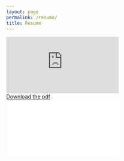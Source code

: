 ```yaml
---
layout: page
permalink: /resume/
title: Resume
---
```



<div>
 <object data="https://github.com/shanenn/shanenn.github.io/blob/main/_downloadables/SiteResume.pdf" type="application/pdf" width="100%" height="2100">
   <embed src="https://github.com/shanenn/shanenn.github.io/blob/main/_downloadables/SiteResume.pdf" type="application/pdf">
 </object>
</div>
<a href="https://github.com/shanenn/shanenn.github.io/blob/main/_downloadables/SiteResume.pdf" download="ShaneNguyenResume.pdf" target = "_blank">Download the pdf</a>
<div>
 <object data="/_downloadables/SiteResume.pdf" type="application/pdf" width="100%" height="2100">
   <embed src="/_downloadables/SiteResume.pdf" type="application/pdf">
 </object>
</div>